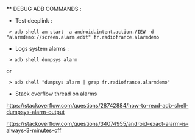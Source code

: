 ** DEBUG ADB COMMANDS :

* Test deeplink :

``` > adb shell am start -a android.intent.action.VIEW -d "alarmdemo://screen.alarm.edit" fr.radiofrance.alarmdemo```


* Logs system alarms :

``` > adb shell dumpsys alarm```

or


``` > adb shell "dumpsys alarm | grep fr.radiofrance.alarmdemo"```


* Stack overflow thread on alarms

https://stackoverflow.com/questions/28742884/how-to-read-adb-shell-dumpsys-alarm-output

https://stackoverflow.com/questions/34074955/android-exact-alarm-is-always-3-minutes-off